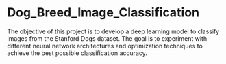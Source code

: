# Dog_Breed_Image_Classification
The objective of this project is to develop a deep learning model to classify images from the Stanford Dogs dataset. The goal is to experiment with different neural network architectures and optimization techniques to achieve the best possible classification accuracy.
